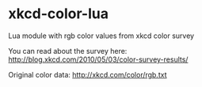 # xkcd-color-lua
Lua module with rgb color values from xkcd color survey

You can read about the survey here:
http://blog.xkcd.com/2010/05/03/color-survey-results/

Original color data:
http://xkcd.com/color/rgb.txt
